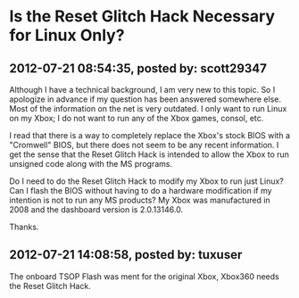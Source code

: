 # Is the Reset Glitch Hack Necessary for Linux Only?

## 2012-07-21 08:54:35, posted by: scott29347

Although I have a technical background, I am very new to this topic. So I apologize in advance if my question has been answered somewhere else. Most of the information on the net is very outdated. I only want to run Linux on my Xbox; I do not want to run any of the Xbox games, consol, etc.  
   
 I read that there is a way to completely replace the Xbox's stock BIOS with a "Cromwell" BIOS, but there does not seem to be any recent information. I get the sense that the Reset Glitch Hack is intended to allow the Xbox to run unsigned code along with the MS programs.  
   
 Do I need to do the Reset Glitch Hack to modify my Xbox to run just Linux? Can I flash the BIOS without having to do a hardware modification if my intention is not to run any MS products? My Xbox was manufactured in 2008 and the dashboard version is 2.0.13146.0.  
   
 Thanks.

## 2012-07-21 14:08:58, posted by: tuxuser

The onboard TSOP Flash was ment for the original Xbox, Xbox360 needs the Reset Glitch Hack.